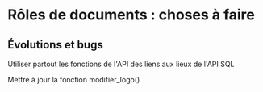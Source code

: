 # Rôles de documents : choses à faire

## Évolutions et bugs

Utiliser partout les fonctions de l'API des liens aux lieux de l'API SQL

Mettre à jour la fonction modifier_logo()